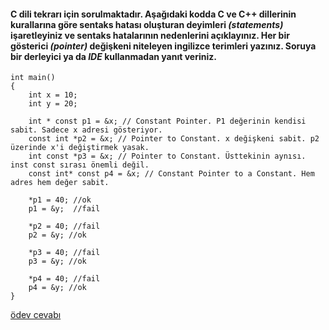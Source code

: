#### C dili tekrarı için sorulmaktadır. Aşağıdaki kodda C ve C++ dillerinin kurallarına göre sentaks hatası oluşturan deyimleri *(statements)* işaretleyiniz ve sentaks hatalarının nedenlerini açıklayınız. Her bir gösterici *(pointer)* değişkeni niteleyen ingilizce terimleri yazınız. Soruya bir derleyici ya da *IDE* kullanmadan yanıt veriniz.

```
int main()
{
	int x = 10;
	int y = 20;
	
	int * const p1 = &x; // Constant Pointer. P1 değerinin kendisi sabit. Sadece x adresi gösteriyor.
	const int *p2 = &x; // Pointer to Constant. x değişkeni sabit. p2 üzerinde x'i değiştirmek yasak.
	int const *p3 = &x; // Pointer to Constant. Üsttekinin aynısı. inst const sırası önemli değil.
	const int* const p4 = &x; // Constant Pointer to a Constant. Hem adres hem değer sabit.

	*p1 = 40; //ok
	p1 = &y;  //fail

	*p2 = 40; //fail
	p2 = &y; //ok

	*p3 = 40; //fail
	p3 = &y; //ok
	
	*p4 = 40; //fail
	p4 = &y; //ok
}
```

[ödev cevabı](https://vimeo.com/432186814)
